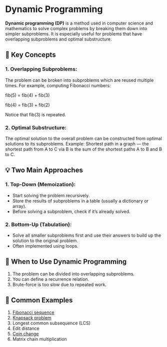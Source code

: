 # Dynamic Programming

**Dynamic programming (DP)** is a method used in computer science and mathematics to solve complex problems by breaking them down into simpler subproblems. It is especially useful for problems that have overlapping subproblems and optimal substructure.

## 🧠 Key Concepts

### 1. Overlapping Subproblems:

The problem can be broken into subproblems which are reused multiple times. For example, computing Fibonacci numbers:

fib(5) = fib(4) + fib(3)

fib(4) = fib(3) + fib(2)

Notice that fib(3) is repeated.

### 2. Optimal Substructure:

The optimal solution to the overall problem can be constructed from optimal solutions to its subproblems.
Example: Shortest path in a graph — the shortest path from A to C via B is the sum of the shortest paths A to B and B to C.

## 💡 Two Main Approaches

### 1. Top-Down (Memoization):

* Start solving the problem recursively.
* Store the results of subproblems in a table (usually a dictionary or array).
* Before solving a subproblem, check if it’s already solved.

### 2. Bottom-Up (Tabulation):

* Solve all smaller subproblems first and use their answers to build up the solution to the original problem.
* Often implemented using loops.

## 🧰 When to Use Dynamic Programming

1. The problem can be divided into overlapping subproblems.
2. You can define a recurrence relation.
3. Brute-force is too slow due to repeated work.

## 🧮 Common Examples

1. [Fibonacci sequence](Fibonacci.java)
2. [Knapsack problem](Knapsack.java)
3. Longest common subsequence (LCS)
4. Edit distance
5. [Coin change](CoinChange.java)
6. Matrix chain multiplication